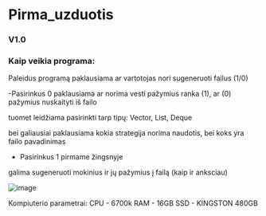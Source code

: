 # Pirma_uzduotis

### 

### V1.0

### 

### Kaip veikia programa:

Paleidus programą paklausiama ar vartotojas nori sugeneruoti failus (1/0)

-Pasirinkus 0 paklausiama ar norima vesti pažymius ranka (1), ar (0) pažymius nuskaityti iš failo

tuomet leidžiama pasirinkti tarp tipų: Vector, List, Deque

bei galiausiai paklausiama kokia strategija norima naudotis, bei koks yra failo pavadinimas

- Pasirinkus 1 pirmame žingsnyje

galima sugeneruoti mokinius ir jų pažymius į failą (kaip ir anksciau)

![image](https://user-images.githubusercontent.com/92589309/170729492-472d0f30-1ef3-487b-8fb8-359c487c67a2.png)



Kompiuterio parametrai: CPU - 6700k RAM - 16GB SSD - KINGSTON 480GB
